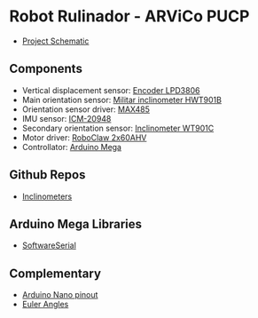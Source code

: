 # Robot Rulinador - ARViCo PUCP

* [Project Schematic](https://easyeda.com/editor#id=089abbda4bde484cabf9fc271d1b54c9|c47948bd16844385bfe54c6c259fbcf6|9a0ab574c6a542a38d893d48b7f09b96|36b4f7624b0140859618981802d3ea84|2c9df086af9b4ee8a019180dc79e62c8)


## Components
* Vertical displacement sensor: [Encoder LPD3806](https://domoticx.com/sensor-lpd3806-optical-rotary-encoder/)
* Main orientation sensor: [Militar inclinometer HWT901B](https://witmotion-sensor.com/collections/military-grade-inclinometer/products/military-grade-accelerometer-inclinometer-hwt901b-mpu9250-9-axis-gyroscope-anglexy-0-05-accuracy-digital-compass-air-pressure-altitude-rm3100-magnetometer-compensation-and-kalman-filtering)
* Orientation sensor driver: [MAX485](https://www.circuitstate.com/tutorials/what-is-rs-485-how-to-use-max485-with-arduino-for-reliable-long-distance-serial-communication/)
* IMU sensor: [ICM-20948](https://www.sparkfun.com/products/15335)
* Secondary orientation sensor: [Inclinometer WT901C](https://witmotion-sensor.com/products/wt901c-9-axis-vibration-inclinometer-high-performance-acceleration-gyro-angle-xy-0-05-accuracy-digital-compass-triaxial-mpu9250-tilt-sensor-kalman-filtering-for-arduino-raspberry-pi?_pos=1&_sid=95653d24c&_ss=r&variant=40750024065221)
* Motor driver: [RoboClaw 2x60AHV](https://www.basicmicro.com/RoboClaw-2x60AHV-60VDC-Motor-Controller_p_12.html)
* Controllator: [Arduino Mega](https://github.com/XetzCrd/arvico/blob/main/img/Mega.png?raw=true)


## Github Repos
* [Inclinometers](https://github.com/WITMOTION)


## Arduino Mega Libraries

* [SoftwareSerial](https://docs.arduino.cc/learn/built-in-libraries/software-serial)


## Complementary
* [Arduino Nano pinout](https://github.com/XetzCrd/arvico/blob/main/img/Nano.png?raw=true)
* [Euler Angles](https://github.com/XetzCrd/arvico/blob/main/img/Euler%20angles.jpg?raw=true)
